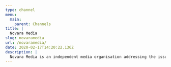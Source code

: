 ```yaml
---
type: channel
menu:
  main:
    parent: Channels
title: |
  Novara Media
slug: novaramedia
url: /novaramedia/
date: 2020-02-17T14:20:22.136Z
description: |
  Novara Media is an independent media organisation addressing the issues – from a crisis of capitalism to racism and climate change – that are set to define the 21st century.
---
```

